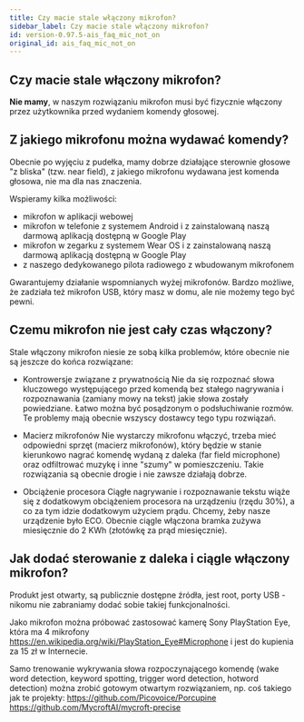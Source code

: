 ```yaml
---
title: Czy macie stale włączony mikrofon?
sidebar_label: Czy macie stale włączony mikrofon?
id: version-0.97.5-ais_faq_mic_not_on
original_id: ais_faq_mic_not_on
---
```


## Czy macie stale włączony mikrofon?

**Nie mamy**, w naszym rozwiązaniu mikrofon musi być fizycznie włączony przez użytkownika przed wydaniem komendy głosowej.  


## Z jakiego mikrofonu można wydawać komendy?


Obecnie po wyjęciu z pudełka, mamy dobrze działające sterownie głosowe "z bliska" (tzw. near field), z jakiego mikrofonu wydawana jest komenda głosowa, nie ma dla nas znaczenia.

Wspieramy kilka możliwości:
- mikrofon w aplikacji webowej 
- mikrofon w telefonie z systemem Android i z zainstalowaną naszą darmową aplikacją dostępną w Google Play
- mikrofon w zegarku z systemem Wear OS i z zainstalowaną naszą darmową aplikacją dostępną w Google Play
- z naszego dedykowanego pilota radiowego z wbudowanym mikrofonem

Gwarantujemy działanie wspomnianych wyżej mikrofonów.
Bardzo możliwe, że zadziała też mikrofon USB, który masz w domu, ale nie możemy tego być pewni. 


## Czemu mikrofon nie jest cały czas włączony?

Stale włączony mikrofon niesie ze sobą kilka problemów, które obecnie nie są jeszcze do końca rozwiązane:

- Kontrowersje związane z prywatnością
Nie da się rozpoznać słowa kluczowego występującego przed komendą bez stałego nagrywania i rozpoznawania (zamiany mowy na tekst) jakie słowa zostały powiedziane.
Łatwo można być posądzonym o podsłuchiwanie rozmów. Te problemy mają obecnie wszyscy dostawcy tego typu rozwiązań.

- Macierz mikrofonów
Nie wystarczy mikrofonu włączyć, trzeba mieć odpowiedni sprzęt (macierz mikrofonów), który będzie w stanie kierunkowo nagrać komendę wydaną z daleka (far field microphone) oraz odfiltrować muzykę i inne "szumy" w pomieszczeniu. Takie rozwiązania są obecnie drogie i nie zawsze działają dobrze.

- Obciążenie procesora
Ciągłe nagrywanie i rozpoznawanie tekstu wiąże się z dodatkowym obciążeniem procesora na urządzeniu (rzędu 30%), a co za tym idzie dodatkowym użyciem prądu.
Chcemy, żeby nasze urządzenie było ECO. Obecnie ciągle włączona bramka zużywa miesięcznie do 2 KWh (złotówkę za prąd miesięcznie).


## Jak dodać sterowanie z daleka i ciągle włączony mikrofon?

Produkt jest otwarty, są publicznie dostępne źródła, jest root, porty USB - nikomu nie zabraniamy dodać sobie takiej funkcjonalności.

Jako mikrofon można próbować zastosować kamerę Sony PlayStation Eye, która ma 4 mikrofony https://en.wikipedia.org/wiki/PlayStation_Eye#Microphone i jest do kupienia za 15 zł w Internecie.

Samo trenowanie wykrywania słowa rozpoczynającego komendę (wake word detection, keyword spotting, trigger word detection, hotword detection) można zrobić gotowym otwartym rozwiązaniem, np. coś takiego jak te projekty:
https://github.com/Picovoice/Porcupine 
https://github.com/MycroftAI/mycroft-precise





